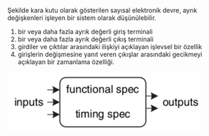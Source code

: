 Şekilde kara kutu olarak gösterilen sayısal elektronik devre, ayrık değişkenleri işleyen bir sistem olarak düşünülebilir.

 1. bir veya daha fazla ayrık değerli giriş terminali
 2. bir veya daha fazla ayrık değerli çıkış terminali
 3. girdiler ve çıktılar arasındaki ilişkiyi açıklayan işlevsel bir özellik
 4. girişlerin değişmesine yanıt veren çıkışlar arasındaki gecikmeyi açıklayan bir zamanlama özelliği.
 
![2_1](https://raw.githubusercontent.com/suhap/sayisaltasarim/main/resource/2_1.PNG)

